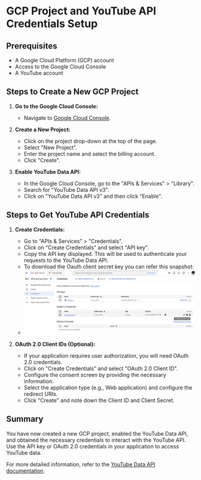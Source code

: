 # GCP Project and YouTube API Credentials Setup

## Prerequisites
- A Google Cloud Platform (GCP) account
- Access to the Google Cloud Console
- A YouTube account

## Steps to Create a New GCP Project

1. **Go to the Google Cloud Console:**
    - Navigate to [Google Cloud Console](https://console.cloud.google.com/).

2. **Create a New Project:**
    - Click on the project drop-down at the top of the page.
    - Select "New Project".
    - Enter the project name and select the billing account.
    - Click "Create".

3. **Enable YouTube Data API:**
    - In the Google Cloud Console, go to the "APIs & Services" > "Library".
    - Search for "YouTube Data API v3".
    - Click on "YouTube Data API v3" and then click "Enable".

## Steps to Get YouTube API Credentials

1. **Create Credentials:**
    - Go to "APIs & Services" > "Credentials".
    - Click on "Create Credentials" and select "API key".
    - Copy the API key displayed. This will be used to authenticate your requests to the YouTube Data API.
    - To download the Oauth client secret key you can refer this snapshot:
    - ![](../assets/Oauth_client_secret.png)



2. **OAuth 2.0 Client IDs (Optional):**
    - If your application requires user authorization, you will need OAuth 2.0 credentials.
    - Click on "Create Credentials" and select "OAuth 2.0 Client ID".
    - Configure the consent screen by providing the necessary information.
    - Select the application type (e.g., Web application) and configure the redirect URIs.
    - Click "Create" and note down the Client ID and Client Secret.

## Summary
You have now created a new GCP project, enabled the YouTube Data API, and obtained the necessary credentials to interact with the YouTube API. Use the API key or OAuth 2.0 credentials in your application to access YouTube data.

For more detailed information, refer to the [YouTube Data API documentation](https://developers.google.com/youtube/v3).
